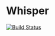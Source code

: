 # Whisper
[![Build Status](https://app.travis-ci.com/hsldymq/whisper.svg?branch=master)](https://app.travis-ci.com/hsldymq/whisper)
